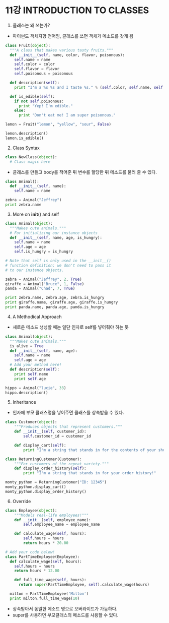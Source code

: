 # 11강 INTRODUCTION TO CLASSES

1. 클래스는 왜 쓰는가?
- 파이썬도 객체지향 언어임, 클래스를 쓰면 객체가 메소드를 갖게 됨
```PYTHON
class Fruit(object):
  """A class that makes various tasty fruits."""
  def __init__(self, name, color, flavor, poisonous):
    self.name = name
    self.color = color
    self.flavor = flavor
    self.poisonous = poisonous

  def description(self):
    print "I'm a %s %s and I taste %s." % (self.color, self.name, self.flavor)

  def is_edible(self):
    if not self.poisonous:
      print "Yep! I'm edible."
    else:
      print "Don't eat me! I am super poisonous."

lemon = Fruit("lemon", "yellow", "sour", False)

lemon.description()
lemon.is_edible()
```

2. Class Syntax
```python
class NewClass(object):
  # Class magic here
```
- 클래스를 만들고 body를 적어준 뒤 변수를 할당한 뒤 메소드를 불러 줄 수 있다.
```python
class Animal():
  def __init__(self, name):
  	self.name = name

zebra = Animal("Jeffrey")
print zebra.name
```

3. More on __init__() and self
```PYTHON
class Animal(object):
  """Makes cute animals."""
  # For initializing our instance objects
  def __init__(self, name, age, is_hungry):
    self.name = name
    self.age = age
    self.is_hungry = is_hungry

# Note that self is only used in the __init__()
# function definition; we don't need to pass it
# to our instance objects.

zebra = Animal("Jeffrey", 2, True)
giraffe = Animal("Bruce", 1, False)
panda = Animal("Chad", 7, True)

print zebra.name, zebra.age, zebra.is_hungry
print giraffe.name, giraffe.age, giraffe.is_hungry
print panda.name, panda.age, panda.is_hungry
```

4. A Methodical Approach
- 새로운 메소드 생성할 때는 일단 인자로 self를 넣어줘야 하는 듯
```python
class Animal(object):
  """Makes cute animals."""
  is_alive = True
  def __init__(self, name, age):
    self.name = name
    self.age = age
  # Add your method here!
  def description(self):
    print self.name
    print self.age

hippo = Animal("lucie", 33)
hippo.description()
```

5. Inheritance
- 인자에 부모 클래스명을 넣어주면 클래스를 상속받을 수 있다.
```python
class Customer(object):
    """Produces objects that represent customers."""
    def __init__(self, customer_id):
        self.customer_id = customer_id

    def display_cart(self):
        print "I'm a string that stands in for the contents of your shopping cart!"

class ReturningCustomer(Customer):
    """For customers of the repeat variety."""
    def display_order_history(self):
        print "I'm a string that stands in for your order history!"

monty_python = ReturningCustomer("ID: 12345")
monty_python.display_cart()
monty_python.display_order_history()
```

6. Override
```python
class Employee(object):
    """Models real-life employees!"""
    def __init__(self, employee_name):
        self.employee_name = employee_name

    def calculate_wage(self, hours):
        self.hours = hours
        return hours * 20.00

# Add your code below!
class PartTimeEmployee(Employee):
  def calculate_wage(self, hours):
    self.hours = hours
    return hours * 12.00

    def full_time_wage(self, hours):
      return super(PartTimeEmployee, self).calculate_wage(hours)

  milton = PartTimeEmployee('Milton')
  print milton.full_time_wage(10)
```
- 상속받아서 동일한 메소드 명으로 오버라이드가 가능하다.
- super를 사용하면 부모클래스의 메소드를 사용할 수 있다.
